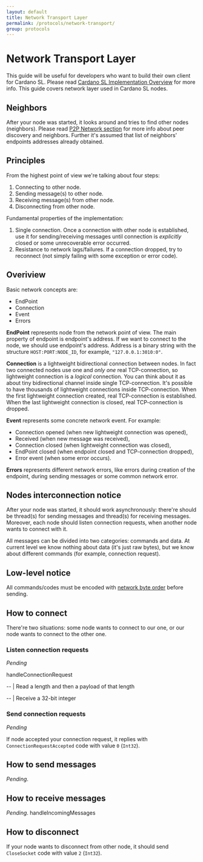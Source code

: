 ```yaml
---
layout: default
title: Network Transport Layer
permalink: /protocols/network-transport/
group: protocols
---
```


# Network Transport Layer

This guide will be useful for developers who want to build their own client for Cardano SL. Please read [Cardano SL Implementation Overview](/for-contributors/implementation) for more info. This guide covers network layer used in Cardano SL nodes.

## Neighbors 

After your node was started, it looks around and tries to find other nodes (neighbors). Please read [P2P Network section](/for-contributors/implementation#p2p-network) for more info about peer discovery and neighbors. Further it's assumed that list of neighbors' endpoints addresses already obtained.

## Principles

From the highest point of view we're talking about four steps:

1. Connecting to other node.
2. Sending message(s) to other node.
3. Receiving message(s) from other node.
4. Disconnecting from other node.

Fundamental properties of the implementation:

1. Single connection. Once a connection with other node is established, use it for sending/receiving messages until connection is _explicitly_ closed or some unrecoverable error occurred.
2. Resistance to network lags/failures. If a connection dropped, try to reconnect (not simply failing with some exception or error code).

## Overiview

Basic network concepts are:

- EndPoint
- Connection
- Event
- Errors

**EndPoint** represents node from the network point of view. The main property of endpoint is endpoint's address. If we want to connect to the node, we should use endpoint's address. Address is a binary string with the structure `HOST:PORT:NODE_ID`, for example, `"127.0.0.1:3010:0"`.

**Connection** is a lightweight bidirectional connection between nodes. In fact two connected nodes use one and _only one_ real TCP-connection, so lightweight connection is a _logical_ connection. You can think about it as about tiny bidirectional channel inside single TCP-connection. It's possible to have thousands of lightweight connections inside TCP-connection. When the first lightweight connection created, real TCP-connection is established. When the last lightweight connection is closed, real TCP-connection is dropped.

**Event** represents some concrete network event. For example:

- Connection opened (when new lightweight connection was opened),
- Received (when new message was received),
- Connection closed (when lightweight connection was closed),
- EndPoint closed (when endpoint closed and TCP-connection dropped),
- Error event (when some error occurs).

**Errors** represents different network errors, like errors during creation of the endpoint, during sending messages or some common network error.

## Nodes interconnection notice

After your node was started, it should work asynchronously: there're should be thread(s) for sending messages and thread(s) for receiving messages. Moreover, each node should listen connection requests, when another node wants to connect with it.

All messages can be divided into two categories: commands and data. At current level we know nothing about data (it's just raw bytes), but we know about different commands (for example, connection request).

## Low-level notice

All commands/codes must be encoded with [network byte order](https://en.wikipedia.org/wiki/Endianness#Networking) before sending.

## How to connect

There're two situations: some node wants to connect to our one, or our node wants to connect to the other one.

### Listen connection requests

_Pending_

handleConnectionRequest

-- | Read a length and then a payload of that length

-- | Receive a 32-bit integer

### Send connection requests

_Pending_


If node accepted your connection request, it replies with `ConnectionRequestAccepted` code with value `0` (`Int32`).

## How to send messages

_Pending_.

## How to receive messages

_Pending_.
handleIncomingMessages

## How to disconnect

If your node wants to disconnect from other node, it should send `CloseSocket` code with value `2` (`Int32`).
